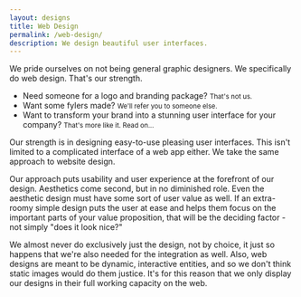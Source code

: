 ```yaml
---
layout: designs
title: Web Design
permalink: /web-design/
description: We design beautiful user interfaces.
---
```


We pride ourselves on not being general graphic designers. We specifically do web design. That's our strength.

- Need someone for a logo and branding package? <small>That's not us.</small>
- Want some fylers made? <small>We'll refer you to someone else.</small>
- Want to transform your brand into a stunning user interface for your company? <small>That's more like it. Read on...</small>

Our strength is in designing easy-to-use pleasing user interfaces. This isn't limited to a complicated interface of a web app either. We take the same approach to website design.

Our approach puts usability and user experience at the forefront of our design. Aesthetics come second, but in no diminished role. Even the aesthetic design must have some sort of user value as well. If an extra-roomy simple design puts the user at ease and helps them focus on the important parts of your value proposition, that will be the deciding factor - not simply "does it look nice?"

We almost never do exclusively just the design, not by choice, it just so happens that we're also needed for the integration as well. Also, web designs are meant to be dynamic, interactive entities, and so we don't think static images would do them justice. It's for this reason that we only display our designs in their full working capacity on the web.
